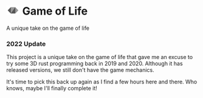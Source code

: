 # <img src="./assets/hills-tetrahedron.svg" height="25" /> Game of Life
A unique take on the game of life



### 2022 Update
This project is a unique take on the game of life that gave me an excuse to try some 3D rust programming back in 2019 and 2020. Although it has released versions, we still don't have the game mechanics.

It's time to pick this back up again as I find a few hours here and there. Who knows, maybe I'll finally complete it!
